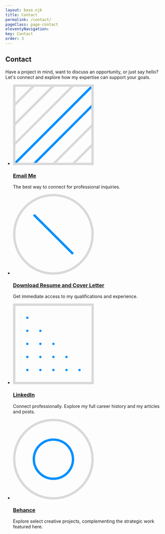 ```yaml
---
layout: base.njk
title: Contact
permalink: /contact/
pageClass: page-contact 
eleventyNavigation: 
key: Contact
order: 3
---
```


<section class="page-hero content-section">
  <h1 class="page-title">Contact</h1>
  <p class="page-subtext">
    Have a project in mind, want to discuss an opportunity, or just say hello? Let's connect and explore how my expertise can support your goals.
  </p>
</section>

<section class="about-details content-section">
  <ul class="skills-list">
    <li class="skill-item">
        <div class="skill-item-icon-placeholder">
<svg width="252" height="252" viewBox="0 0 252 252" fill="none" xmlns="http://www.w3.org/2000/svg">
<path d="M251.926 247.614C251.882 247.38 251.808 247.152 251.713 246.925C251.625 246.705 251.508 246.492 251.376 246.294C251.244 246.096 251.09 245.906 250.921 245.737C250.753 245.569 250.569 245.415 250.364 245.283C250.166 245.151 249.953 245.033 249.733 244.945C249.513 244.85 249.279 244.784 249.044 244.733C248.575 244.637 248.083 244.637 247.614 244.733C247.38 244.784 247.152 244.85 246.925 244.945C246.705 245.033 246.492 245.151 246.294 245.283C246.096 245.415 245.906 245.569 245.737 245.737C245.568 245.906 245.414 246.096 245.282 246.294C245.15 246.492 245.033 246.705 244.945 246.925C244.85 247.152 244.784 247.38 244.732 247.614C244.688 247.849 244.667 248.091 244.667 248.333C244.667 249.293 245.055 250.239 245.737 250.921C245.906 251.09 246.096 251.244 246.294 251.376C246.492 251.508 246.705 251.625 246.925 251.713C247.152 251.809 247.38 251.875 247.614 251.926C247.849 251.97 248.091 251.999 248.333 251.999C248.567 251.999 248.809 251.97 249.044 251.926C249.279 251.875 249.513 251.809 249.733 251.713C249.953 251.625 250.166 251.508 250.364 251.376C250.569 251.244 250.753 251.09 250.921 250.921C251.603 250.239 251.999 249.293 251.999 248.333C251.999 248.091 251.97 247.849 251.926 247.614Z" fill="#D9D9D9"/>
<path d="M1.87735 6.95858C2.07533 7.09057 2.28798 7.20789 2.50795 7.29588C2.72793 7.39121 2.96258 7.4572 3.19722 7.50853C3.43186 7.55252 3.67384 7.57452 3.90848 7.57452C4.87638 7.57452 5.82229 7.1859 6.50422 6.50397C7.18615 5.82204 7.57478 4.87613 7.57478 3.90823C7.57478 3.67359 7.55278 3.43161 7.50145 3.19697C7.45746 2.96232 7.38413 2.72768 7.29613 2.5077C7.20081 2.28772 7.09082 2.07508 6.95884 1.8771C6.82685 1.67179 6.67287 1.48848 6.50422 1.31983C5.65364 0.469246 4.3851 0.073284 3.19722 0.315259C2.96258 0.366588 2.72793 0.432582 2.50795 0.527905C2.28798 0.615896 2.07533 0.733217 1.87735 0.865204C1.67204 0.99719 1.48873 1.15118 1.32008 1.31983C1.15143 1.48848 0.997443 1.67179 0.865456 1.8771C0.726137 2.07508 0.616149 2.28772 0.528158 2.5077C0.432834 2.72768 0.359508 2.96232 0.315512 3.19697C0.264184 3.43161 0.242188 3.67359 0.242188 3.90823C0.242188 4.87613 0.638148 5.82204 1.32008 6.50397C1.48873 6.67262 1.67204 6.8266 1.87735 6.95858Z" fill="#D9D9D9"/>
<path d="M1.32008 67.6061C2.03867 68.3247 2.97724 68.6766 3.91581 68.6766C4.85438 68.6766 5.79295 68.3173 6.51155 67.6061L67.614 6.5036C69.0439 5.07375 69.0439 2.74932 67.614 1.31946C66.1842 -0.110393 63.8597 -0.110393 62.4299 1.31946L1.32008 62.4219C-0.117109 63.8518 -0.117109 66.1762 1.32008 67.6061Z" fill="#D9D9D9"/>
<path d="M1.32008 128.716C2.03867 129.434 2.97724 129.786 3.91581 129.786C4.85438 129.786 5.79295 129.427 6.51155 128.716L128.716 6.5036C130.146 5.07375 130.146 2.74932 128.716 1.31946C127.287 -0.110393 124.962 -0.110393 123.532 1.31946L1.32008 123.524C-0.117109 124.962 -0.117109 127.279 1.32008 128.716Z" fill="#D9D9D9"/>
<path d="M1.32014 189.818C2.03874 190.537 2.9773 190.889 3.91587 190.889C4.85444 190.889 5.79302 190.53 6.51161 189.818L189.826 6.5036C191.256 5.07375 191.256 2.74932 189.826 1.31946C188.396 -0.110393 186.072 -0.110393 184.642 1.31946L1.32747 184.634C-0.11705 186.064 -0.117046 188.388 1.32014 189.818Z" fill="#D9D9D9"/>
<path d="M250.921 1.31946C249.491 -0.110393 247.167 -0.110393 245.737 1.31946L1.31995 245.737C-0.109905 247.167 -0.109905 249.491 1.31995 250.921C2.03854 251.639 2.97711 251.991 3.91568 251.991C4.85425 251.991 5.79282 251.632 6.51142 250.921L250.921 6.5036C252.358 5.07375 252.358 2.74932 250.921 1.31946Z" fill="#008FFF"/>
<path d="M250.921 62.422C249.492 60.9921 247.167 60.9921 245.737 62.422L62.4225 245.737C60.9926 247.167 60.9926 249.491 62.4225 250.921C63.1411 251.639 64.0796 251.991 65.0182 251.991C65.9568 251.991 66.8954 251.632 67.614 250.921L250.929 67.6061C252.359 66.1763 252.359 63.8519 250.921 62.422Z" fill="#008FFF"/>
<path d="M250.921 123.525C249.492 122.095 247.167 122.095 245.737 123.525L123.525 245.737C122.095 247.167 122.095 249.491 123.525 250.921C124.244 251.64 125.182 251.992 126.121 251.992C127.059 251.992 127.998 251.632 128.716 250.921L250.921 128.716C252.359 127.279 252.359 124.962 250.921 123.525Z" fill="#D9D9D9"/>
<path d="M250.921 184.634C249.491 183.204 247.167 183.204 245.737 184.634L184.634 245.736C183.205 247.166 183.205 249.491 184.634 250.921C185.353 251.639 186.292 251.991 187.23 251.991C188.169 251.991 189.107 251.632 189.826 250.921L250.928 189.818C252.358 188.388 252.358 186.064 250.921 184.634Z" fill="#D9D9D9"/>
<path d="M0 0V251.75H251.75V0H0ZM244.425 244.425H7.33259V7.33259H244.417V244.425H244.425Z" fill="#D9D9D9"/>
</svg>
        </div>
        <div class="skill-item-text">
            <h3 class="skill-title"> <a href="mailto:ken@kennethwcourtney.com?subject=Discussion%20Regarding%20Your%20Portfolio" >Email Me</a></h3>
            <p>The best way to connect for professional inquiries.</p>
        </div>
    </li>
    <li class="skill-item">
        <div class="skill-item-icon-placeholder">
<svg width="252" height="252" viewBox="0 0 252 252" fill="none" xmlns="http://www.w3.org/2000/svg">
<path d="M126 0C56.5227 0 0 56.5227 0 126C0 195.477 56.5227 252 126 252C195.477 252 252 195.477 252 126C252 56.5227 195.477 0 126 0ZM126 244.66C60.5742 244.66 7.33966 191.433 7.33966 126C7.33966 60.5669 60.5742 7.33966 126 7.33966C191.426 7.33966 244.66 60.5742 244.66 126C244.66 191.426 191.426 244.66 126 244.66Z" fill="#D9D9D9"/>
<path d="M67.4296 62.2418L62.2397 67.4316L184.565 189.757L189.755 184.567L67.4296 62.2418Z" fill="#008FFF"/>
</svg>
        </div>
        <div class="skill-item-text">
            <h3 class="skill-title"><a href="https://www.dropbox.com/scl/fo/wpen8quxv5i9tgvecyfsm/ADxKxPqCP2b0PCFWvGNBlZU?rlkey=fqo23mld0pha8ezhkr2ek6egb&st=1qnexu8n&dl=0" target="_blank" >Download Resume and Cover Letter</a></h3>
            <p>Get immediate access to my qualifications and experience.</p>
        </div>
    </li>
    <li class="skill-item">
        <div class="skill-item-icon-placeholder">
<svg width="252" height="252" viewBox="0 0 252 252" fill="none" xmlns="http://www.w3.org/2000/svg">
<path d="M205.524 210.61C205.722 210.742 205.935 210.852 206.155 210.948C206.375 211.036 206.61 211.109 206.845 211.153C207.08 211.205 207.322 211.227 207.557 211.227C207.799 211.227 208.041 211.205 208.276 211.153C208.511 211.109 208.738 211.036 208.959 210.948C209.186 210.852 209.399 210.742 209.597 210.61C209.795 210.478 209.986 210.324 210.155 210.155C210.324 209.986 210.478 209.795 210.61 209.597C210.742 209.399 210.852 209.186 210.948 208.959C211.036 208.738 211.109 208.511 211.153 208.276C211.205 208.041 211.227 207.799 211.227 207.557C211.227 206.595 210.838 205.648 210.155 204.966C209.986 204.797 209.795 204.643 209.597 204.511C209.399 204.379 209.186 204.261 208.959 204.173C208.738 204.078 208.511 204.004 208.276 203.96C207.799 203.865 207.314 203.865 206.845 203.96C206.61 204.004 206.375 204.078 206.155 204.173C205.935 204.261 205.722 204.379 205.524 204.511C205.318 204.643 205.134 204.797 204.966 204.966C204.797 205.135 204.643 205.318 204.503 205.524C204.371 205.722 204.261 205.935 204.166 206.155C204.078 206.375 204.004 206.61 203.96 206.837C203.909 207.08 203.887 207.322 203.887 207.557C203.887 208.526 204.283 209.472 204.966 210.155C205.134 210.324 205.318 210.478 205.524 210.61Z" fill="#008FFF"/>
<path d="M163.393 168.185C163.481 168.406 163.599 168.619 163.731 168.817C163.863 169.022 164.017 169.206 164.186 169.375C164.868 170.057 165.815 170.454 166.784 170.454C167.019 170.454 167.261 170.424 167.496 170.38C167.731 170.329 167.966 170.263 168.186 170.167C168.406 170.079 168.619 169.962 168.817 169.83C169.023 169.697 169.206 169.543 169.375 169.375C169.544 169.206 169.698 169.022 169.83 168.817C169.962 168.619 170.08 168.406 170.168 168.185C170.263 167.965 170.337 167.73 170.381 167.496C170.425 167.261 170.454 167.018 170.454 166.784C170.454 166.541 170.425 166.299 170.381 166.064C170.337 165.829 170.263 165.595 170.168 165.374C170.08 165.154 169.962 164.941 169.83 164.743C169.698 164.545 169.544 164.354 169.375 164.185C169.206 164.016 169.023 163.862 168.817 163.73C168.619 163.598 168.406 163.488 168.186 163.393C167.966 163.304 167.731 163.231 167.496 163.187C166.307 162.937 165.037 163.334 164.186 164.185C164.017 164.354 163.863 164.545 163.731 164.743C163.599 164.941 163.481 165.154 163.393 165.374C163.298 165.595 163.232 165.829 163.18 166.064C163.136 166.299 163.114 166.541 163.114 166.784C163.114 167.018 163.136 167.261 163.18 167.496C163.232 167.73 163.298 167.965 163.393 168.185Z" fill="#008FFF"/>
<path d="M163.393 208.959C163.481 209.186 163.599 209.399 163.731 209.597C163.863 209.795 164.017 209.986 164.186 210.155C164.355 210.324 164.546 210.478 164.744 210.61C164.942 210.742 165.155 210.852 165.375 210.948C165.602 211.036 165.83 211.109 166.065 211.153C166.3 211.205 166.542 211.227 166.784 211.227C167.019 211.227 167.261 211.205 167.496 211.153C167.731 211.109 167.966 211.036 168.186 210.948C168.406 210.852 168.619 210.742 168.817 210.61C169.016 210.478 169.206 210.324 169.375 210.155C170.058 209.472 170.454 208.526 170.454 207.557C170.454 207.322 170.425 207.08 170.381 206.837C170.329 206.61 170.263 206.375 170.168 206.155C170.08 205.935 169.962 205.722 169.83 205.524C169.698 205.318 169.544 205.135 169.375 204.966C169.206 204.797 169.016 204.643 168.817 204.511C168.619 204.379 168.406 204.261 168.186 204.173C167.966 204.078 167.731 204.004 167.496 203.96C167.026 203.865 166.535 203.865 166.065 203.96C165.83 204.004 165.602 204.078 165.375 204.173C165.155 204.261 164.942 204.379 164.744 204.511C164.546 204.643 164.355 204.797 164.186 204.966C163.503 205.648 163.114 206.595 163.114 207.557C163.114 207.799 163.136 208.041 163.18 208.276C163.232 208.511 163.298 208.738 163.393 208.959Z" fill="#008FFF"/>
<path d="M126.003 129.674C126.972 129.674 127.919 129.285 128.594 128.595C129.284 127.912 129.673 126.973 129.673 126.004C129.673 125.043 129.284 124.096 128.602 123.406C128.433 123.237 128.242 123.083 128.044 122.951C127.846 122.819 127.633 122.708 127.405 122.613C127.185 122.525 126.958 122.452 126.723 122.408C126.246 122.312 125.761 122.312 125.284 122.408C125.049 122.452 124.822 122.525 124.602 122.613C124.374 122.708 124.161 122.819 123.963 122.951C123.765 123.083 123.574 123.237 123.405 123.406C122.723 124.096 122.333 125.043 122.333 126.004C122.333 126.973 122.723 127.912 123.412 128.595C124.088 129.285 125.035 129.674 126.003 129.674Z" fill="#008FFF"/>
<path d="M122.612 168.186C122.708 168.406 122.818 168.619 122.95 168.817C123.082 169.023 123.236 169.206 123.405 169.375C123.581 169.544 123.765 169.698 123.97 169.83C124.168 169.962 124.381 170.08 124.602 170.168C124.822 170.263 125.049 170.329 125.284 170.38C125.526 170.425 125.761 170.454 126.003 170.454C126.246 170.454 126.481 170.425 126.723 170.38C126.958 170.329 127.185 170.263 127.405 170.168C127.626 170.08 127.838 169.962 128.037 169.83C128.242 169.698 128.426 169.544 128.602 169.375C128.771 169.206 128.925 169.023 129.057 168.817C129.189 168.619 129.299 168.406 129.394 168.186C129.483 167.966 129.556 167.731 129.6 167.496C129.651 167.261 129.673 167.019 129.673 166.784C129.673 166.542 129.651 166.3 129.6 166.065C129.556 165.83 129.483 165.595 129.394 165.375C129.299 165.155 129.189 164.942 129.057 164.743C128.925 164.545 128.771 164.354 128.602 164.186C128.426 164.017 128.242 163.863 128.037 163.731C127.838 163.598 127.626 163.488 127.405 163.393C127.185 163.305 126.958 163.231 126.723 163.187C126.246 163.085 125.761 163.085 125.284 163.187C125.049 163.231 124.822 163.305 124.602 163.393C124.381 163.488 124.168 163.598 123.97 163.731C123.765 163.863 123.581 164.017 123.405 164.186C123.236 164.354 123.082 164.545 122.95 164.743C122.818 164.942 122.708 165.155 122.612 165.375C122.524 165.595 122.451 165.83 122.407 166.065C122.356 166.3 122.333 166.542 122.333 166.784C122.333 167.019 122.356 167.261 122.407 167.496C122.451 167.731 122.524 167.966 122.612 168.186Z" fill="#008FFF"/>
<path d="M122.612 208.959C122.708 209.186 122.818 209.399 122.95 209.597C123.082 209.795 123.236 209.986 123.405 210.155C123.574 210.324 123.765 210.478 123.963 210.61C124.168 210.742 124.381 210.852 124.602 210.948C124.822 211.036 125.049 211.109 125.284 211.153C125.526 211.205 125.761 211.227 126.003 211.227C126.246 211.227 126.481 211.205 126.723 211.153C126.958 211.109 127.185 211.036 127.405 210.948C127.626 210.852 127.838 210.742 128.037 210.61C128.242 210.478 128.426 210.324 128.602 210.155C129.284 209.472 129.673 208.526 129.673 207.557C129.673 207.322 129.651 207.08 129.6 206.837C129.556 206.61 129.483 206.375 129.394 206.155C129.299 205.935 129.189 205.722 129.057 205.524C128.925 205.318 128.771 205.135 128.602 204.966C128.426 204.797 128.242 204.643 128.037 204.511C127.838 204.379 127.626 204.261 127.405 204.173C127.185 204.078 126.958 204.004 126.723 203.96C126.246 203.865 125.761 203.865 125.284 203.96C125.049 204.004 124.822 204.078 124.602 204.173C124.381 204.261 124.168 204.379 123.963 204.511C123.765 204.643 123.574 204.797 123.405 204.966C122.723 205.648 122.333 206.595 122.333 207.557C122.333 207.799 122.356 208.041 122.407 208.276C122.451 208.511 122.524 208.738 122.612 208.959Z" fill="#008FFF"/>
<path d="M85.2232 129.674C85.4654 129.674 85.7076 129.652 85.9425 129.601C86.1773 129.557 86.4122 129.483 86.6324 129.395C86.8526 129.3 87.0655 129.19 87.2636 129.058C87.4618 128.918 87.6527 128.764 87.8215 128.595C88.5041 127.92 88.8931 126.973 88.8931 126.004C88.8931 125.762 88.8711 125.527 88.827 125.285C88.7757 125.05 88.7096 124.823 88.6142 124.602C88.5261 124.382 88.4087 124.169 88.2766 123.964C88.1444 123.766 87.9903 123.575 87.8215 123.406C87.6527 123.237 87.4618 123.083 87.2636 122.951C87.0655 122.819 86.8526 122.709 86.6324 122.613C86.4122 122.525 86.1773 122.452 85.9425 122.408C84.7534 122.166 83.4836 122.555 82.6322 123.406C81.9496 124.096 81.5532 125.036 81.5532 126.004C81.5532 126.973 81.9496 127.913 82.6322 128.595C83.3148 129.285 84.2616 129.674 85.2232 129.674Z" fill="#008FFF"/>
<path d="M88.6147 165.375C88.5266 165.155 88.4091 164.942 88.277 164.743C88.1449 164.545 87.9908 164.354 87.8219 164.186C87.6531 164.017 87.4623 163.863 87.2641 163.731C87.0659 163.598 86.8531 163.488 86.6329 163.393C86.4054 163.305 86.1778 163.231 85.9429 163.187C85.4732 163.085 84.9814 163.085 84.5117 163.187C84.2768 163.231 84.0419 163.305 83.8217 163.393C83.6015 163.488 83.3887 163.598 83.1905 163.731C82.985 163.863 82.8015 164.017 82.6327 164.186C82.4638 164.354 82.3097 164.545 82.1776 164.743C82.0455 164.942 81.928 165.155 81.84 165.375C81.7445 165.595 81.6785 165.83 81.6271 166.065C81.5831 166.3 81.561 166.542 81.561 166.784C81.561 167.019 81.5831 167.261 81.6271 167.496C81.6785 167.731 81.7445 167.966 81.84 168.186C81.928 168.406 82.0455 168.619 82.1776 168.817C82.3097 169.023 82.4638 169.206 82.6327 169.375C82.8015 169.544 82.985 169.698 83.1905 169.83C83.3887 169.962 83.6015 170.08 83.8217 170.168C84.0419 170.263 84.2768 170.329 84.5117 170.38C84.7465 170.425 84.9888 170.454 85.231 170.454C85.4658 170.454 85.7081 170.425 85.9429 170.38C86.1778 170.329 86.4054 170.263 86.6329 170.168C86.8531 170.08 87.0659 169.962 87.2641 169.83C87.4623 169.698 87.6531 169.544 87.8219 169.375C87.9908 169.206 88.1449 169.023 88.277 168.817C88.4091 168.619 88.5266 168.406 88.6147 168.186C88.7101 167.966 88.7761 167.731 88.8275 167.496C88.8716 167.261 88.8936 167.019 88.8936 166.784C88.8936 166.542 88.8716 166.3 88.8275 166.065C88.7761 165.83 88.7101 165.595 88.6147 165.375Z" fill="#008FFF"/>
<path d="M88.6147 206.155C88.5266 205.935 88.4091 205.722 88.277 205.524C88.1449 205.318 87.9908 205.135 87.8219 204.966C87.6531 204.797 87.4623 204.643 87.2641 204.511C87.0659 204.379 86.8531 204.261 86.6329 204.173C86.4127 204.078 86.1778 204.004 85.9429 203.96C85.4732 203.865 84.9814 203.865 84.5117 203.96C84.2768 204.004 84.0419 204.078 83.8217 204.173C83.6015 204.261 83.3887 204.379 83.1905 204.511C82.985 204.643 82.8015 204.797 82.6327 204.966C81.9501 205.648 81.561 206.588 81.561 207.557C81.561 208.526 81.9501 209.472 82.6327 210.155C82.8015 210.324 82.985 210.478 83.1905 210.61C83.3887 210.742 83.6015 210.852 83.8217 210.948C84.0419 211.036 84.2768 211.109 84.5117 211.153C84.7465 211.205 84.9888 211.227 85.2236 211.227C85.4659 211.227 85.7081 211.205 85.9429 211.153C86.1778 211.109 86.4127 211.036 86.6329 210.948C86.8531 210.852 87.0659 210.742 87.2641 210.61C87.4623 210.478 87.6531 210.324 87.8219 210.155C88.5046 209.472 88.8936 208.526 88.8936 207.557C88.8936 207.322 88.8716 207.08 88.8275 206.837C88.7761 206.61 88.7101 206.375 88.6147 206.155Z" fill="#008FFF"/>
<path d="M44.4502 129.674C44.6851 129.674 44.9273 129.652 45.1622 129.601C45.3971 129.557 45.6319 129.483 45.8521 129.395C46.0723 129.3 46.2852 129.19 46.4834 129.057C46.6889 128.918 46.8724 128.764 47.0412 128.595C47.7311 127.912 48.1202 126.973 48.1202 126.004C48.1202 125.035 47.7311 124.096 47.0412 123.406C46.8724 123.237 46.6889 123.083 46.4834 122.951C46.2852 122.819 46.0723 122.708 45.8521 122.613C45.6319 122.525 45.3971 122.452 45.1622 122.408C44.6924 122.312 44.208 122.312 43.7309 122.408C43.496 122.452 43.2685 122.525 43.0483 122.613C42.8208 122.708 42.6079 122.819 42.4097 122.951C42.2116 123.083 42.0207 123.237 41.8519 123.406C41.1693 124.096 40.7803 125.035 40.7803 126.004C40.7803 126.973 41.1693 127.912 41.8519 128.595C42.5345 129.285 43.4813 129.674 44.4502 129.674Z" fill="#008FFF"/>
<path d="M81.8395 86.6327C81.9276 86.8528 82.045 87.0657 82.1771 87.2639C82.3092 87.4621 82.4634 87.6529 82.6322 87.8217C83.3148 88.5043 84.2616 88.8933 85.2232 88.8933C85.4654 88.8933 85.7076 88.8713 85.9425 88.8199C86.1773 88.7759 86.4122 88.7098 86.6324 88.6144C86.8526 88.5263 87.0655 88.4089 87.2636 88.2768C87.4618 88.1447 87.6527 87.9905 87.8215 87.8217C87.9903 87.6529 88.1444 87.4621 88.2766 87.2639C88.4087 87.0657 88.5261 86.8528 88.6142 86.6327C88.7096 86.4125 88.7757 86.1776 88.827 85.9427C88.8711 85.7078 88.9004 85.4656 88.9004 85.2234C88.9004 84.9885 88.8711 84.7463 88.827 84.5114C88.7757 84.2766 88.7096 84.0417 88.6142 83.8215C88.5261 83.6013 88.4087 83.3884 88.2766 83.1902C88.1444 82.9847 87.9903 82.8012 87.8215 82.6324C87.6527 82.4636 87.4618 82.3095 87.2636 82.1773C87.0655 82.0452 86.8526 81.9278 86.6324 81.8397C86.4122 81.7443 86.1773 81.6782 85.9425 81.6269C84.7534 81.3846 83.4836 81.781 82.6322 82.6324C81.9496 83.315 81.5532 84.2619 81.5532 85.2234C81.5532 85.4656 81.5826 85.7078 81.6266 85.9427C81.678 86.1776 81.7441 86.4125 81.8395 86.6327Z" fill="#008FFF"/>
<path d="M41.0592 86.6321C41.1546 86.8522 41.2647 87.0651 41.3968 87.2633C41.5289 87.4615 41.6831 87.6523 41.8519 87.8211C42.0207 87.9899 42.2116 88.1441 42.4097 88.2762C42.6079 88.4083 42.8208 88.5257 43.0483 88.6138C43.2685 88.7092 43.496 88.7753 43.7309 88.8193C43.9658 88.8707 44.208 88.8927 44.4502 88.8927C44.6924 88.8927 44.9273 88.8707 45.1695 88.8193C45.3971 88.7753 45.6319 88.7092 45.8521 88.6138C46.0723 88.5257 46.2852 88.4083 46.4834 88.2762C46.6889 88.1441 46.8724 87.9899 47.0412 87.8211C47.21 87.6523 47.3641 87.4615 47.5036 87.2633C47.6357 87.0651 47.7458 86.8522 47.8412 86.6321C47.9293 86.4119 48.0027 86.177 48.0467 85.9421C48.0981 85.7072 48.1202 85.465 48.1202 85.2228C48.1202 84.2613 47.7311 83.3144 47.0485 82.6318C46.8724 82.463 46.6889 82.3089 46.4834 82.1767C46.2852 82.0446 46.0723 81.9272 45.8521 81.8391C45.6319 81.7437 45.3971 81.6776 45.1695 81.6263C44.6924 81.5308 44.208 81.5308 43.7309 81.6263C43.496 81.6776 43.2685 81.7437 43.0483 81.8391C42.8208 81.9272 42.6079 82.0446 42.4097 82.1767C42.2116 82.3089 42.0207 82.463 41.8519 82.6318C41.6831 82.8006 41.5289 82.9841 41.3968 83.1896C41.2647 83.3878 41.1546 83.6007 41.0592 83.8209C40.9711 84.0411 40.8977 84.276 40.8537 84.5108C40.8023 84.7457 40.7803 84.9879 40.7803 85.2228C40.7803 85.465 40.8023 85.7072 40.8537 85.9421C40.8977 86.177 40.9711 86.4119 41.0592 86.6321Z" fill="#008FFF"/>
<path d="M41.0592 45.8519C41.1546 46.0721 41.2647 46.2849 41.3968 46.4831C41.5289 46.6886 41.6831 46.8721 41.8519 47.0409C42.0207 47.2098 42.2116 47.3639 42.4097 47.496C42.6079 47.6281 42.8208 47.7456 43.0483 47.8337C43.2685 47.9291 43.496 48.0025 43.7309 48.0465C43.9658 48.0905 44.208 48.1199 44.4502 48.1199C44.6851 48.1199 44.9273 48.0905 45.1695 48.0465C45.3971 48.0025 45.6319 47.9291 45.8521 47.8337C46.0723 47.7456 46.2852 47.6281 46.4834 47.496C46.6889 47.3639 46.8724 47.2098 47.0412 47.0409C47.7311 46.3583 48.1202 45.4115 48.1202 44.45C48.1202 43.4884 47.7311 42.5416 47.0412 41.859C46.8724 41.6828 46.6889 41.5287 46.4834 41.3966C46.2852 41.2645 46.0723 41.1544 45.8521 41.059C45.6319 40.9709 45.3971 40.8975 45.1695 40.8534C44.6924 40.7507 44.208 40.7507 43.7309 40.8534C43.496 40.8975 43.2685 40.9709 43.0483 41.059C42.8208 41.1544 42.6079 41.2645 42.4097 41.3966C42.2116 41.5287 42.0207 41.6828 41.8519 41.859C41.6831 42.0205 41.5289 42.2113 41.3968 42.4095C41.2647 42.6077 41.1546 42.8205 41.0592 43.0481C40.9711 43.2682 40.8977 43.4958 40.8537 43.7307C40.8023 43.9655 40.7803 44.2078 40.7803 44.45C40.7803 44.6922 40.8023 44.9271 40.8537 45.1693C40.8977 45.4042 40.9711 45.6317 41.0592 45.8519Z" fill="#008FFF"/>
<path d="M41.0592 168.186C41.1546 168.406 41.2647 168.619 41.3968 168.817C41.5289 169.023 41.6831 169.206 41.8519 169.375C42.0207 169.544 42.2116 169.698 42.4097 169.83C42.6079 169.962 42.8208 170.08 43.0483 170.168C43.2685 170.263 43.496 170.329 43.7309 170.38C43.9658 170.425 44.208 170.454 44.4502 170.454C44.6851 170.454 44.9273 170.425 45.1695 170.38C45.3971 170.329 45.6319 170.263 45.8521 170.168C46.0723 170.08 46.2852 169.962 46.4834 169.83C46.6889 169.698 46.8724 169.544 47.0412 169.375C47.21 169.206 47.3641 169.023 47.5036 168.817C47.6357 168.619 47.7458 168.406 47.8412 168.186C47.9293 167.966 48.0027 167.731 48.0467 167.496C48.0981 167.261 48.1202 167.019 48.1202 166.784C48.1202 166.542 48.0981 166.3 48.0467 166.065C48.0027 165.83 47.9293 165.595 47.8412 165.375C47.7458 165.155 47.6357 164.942 47.5036 164.743C47.3641 164.545 47.21 164.354 47.0412 164.186C46.8724 164.017 46.6889 163.863 46.4834 163.731C46.2852 163.598 46.0723 163.488 45.8521 163.393C45.6319 163.305 45.3971 163.231 45.1695 163.187C44.6924 163.085 44.208 163.085 43.7309 163.187C43.496 163.231 43.2685 163.305 43.0483 163.393C42.8208 163.488 42.6079 163.598 42.4097 163.731C42.2116 163.863 42.0207 164.017 41.8519 164.186C41.6831 164.354 41.5289 164.545 41.3968 164.743C41.2647 164.942 41.1546 165.155 41.0592 165.375C40.9711 165.595 40.8977 165.83 40.8537 166.065C40.8023 166.3 40.7803 166.542 40.7803 166.784C40.7803 167.019 40.8023 167.261 40.8537 167.496C40.8977 167.731 40.9711 167.966 41.0592 168.186Z" fill="#008FFF"/>
<path d="M44.4502 211.227C44.6851 211.227 44.9273 211.205 45.1695 211.153C45.4044 211.109 45.6319 211.036 45.8521 210.948C46.0723 210.852 46.2852 210.742 46.4834 210.61C46.6889 210.478 46.8724 210.324 47.0412 210.155C47.7238 209.472 48.1202 208.526 48.1202 207.557C48.1202 207.322 48.0908 207.08 48.0467 206.837C48.0027 206.61 47.9293 206.375 47.8339 206.155C47.7458 205.935 47.6357 205.722 47.5036 205.524C47.3641 205.318 47.21 205.135 47.0412 204.966C46.8724 204.797 46.6889 204.643 46.4834 204.511C46.2852 204.379 46.0723 204.261 45.8521 204.173C45.6319 204.078 45.4044 204.004 45.1695 203.96C44.6924 203.865 44.208 203.865 43.7309 203.96C43.496 204.004 43.2685 204.078 43.0483 204.173C42.8208 204.261 42.6079 204.379 42.4097 204.511C42.2116 204.643 42.0207 204.797 41.8519 204.966C41.1693 205.648 40.7803 206.588 40.7803 207.557C40.7803 208.526 41.1693 209.472 41.8519 210.155C42.5345 210.838 43.4813 211.227 44.4502 211.227Z" fill="#008FFF"/>
<path d="M0 0V252H252V0H0ZM244.667 244.667H7.33988V7.33988H244.66V244.667H244.667Z" fill="#D9D9D9"/>
</svg>
        </div>
        <div class="skill-item-text">
            <h3 class="skill-title"><a href="https://www.linkedin.com/in/kennethwcourtney/" target="_blank" rel="noopener noreferrer">LinkedIn</a></h3>
            <p>Connect professionally. Explore my full career history and my articles and posts.</p>
        </div>
    </li>
    <li class="skill-item">
        <div class="skill-item-icon-placeholder">
<svg width="252" height="252" viewBox="0 0 252 252" fill="none" xmlns="http://www.w3.org/2000/svg">
<path d="M126 0C56.5227 0 0 56.5227 0 126C0 195.477 56.5227 252 126 252C195.477 252 252 195.477 252 126C252 56.5227 195.477 0 126 0ZM126 244.66C60.5742 244.66 7.33966 191.433 7.33966 126C7.33966 60.5669 60.5742 7.33966 126 7.33966C191.426 7.33966 244.66 60.5742 244.66 126C244.66 191.426 191.426 244.66 126 244.66Z" fill="#D9D9D9"/>
<path d="M126 61.1689C90.2484 61.1689 61.1687 90.256 61.1687 126C61.1687 161.744 90.2558 190.831 126 190.831C161.744 190.831 190.831 161.744 190.831 126C190.831 90.256 161.751 61.1689 126 61.1689ZM126 183.492C94.2999 183.492 68.5084 157.7 68.5084 126C68.5084 94.3002 94.2999 68.5086 126 68.5086C157.7 68.5086 183.492 94.3002 183.492 126C183.492 157.7 157.7 183.492 126 183.492Z" fill="#008FFF"/>
</svg>
        </div>
        <div class="skill-item-text">
            <h3 class="skill-title"><a href="https://www.behance.net/kennethcourtney1" target="_blank" rel="noopener noreferrer">Behance</a></h3>
            <p>Explore select creative projects, complementing the strategic work featured here.</p>
        </div>
    </li>
  </ul>
</section>